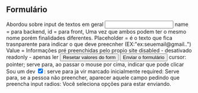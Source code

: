 ## Formulário 

Abordou sobre input de textos em geral <input type="text"> 
name = para backend, 
id = para front, 
Uma vez que ambos podem ter o mesmo nome porém finalidades diferentes. 
Placeholder = é o texto que fica trasnparente para indicar o que deve preecnher (EX:"ex:seuemail@gmail..")
Value = Informações pré preenchidas pelo propio site
disabled - desativado
readonly - apenas ler
<button type="reset">Resetar valores do form</button>
<button type="submit">Enviar o formulário</button>
cursor: pointer; serve para, ao passar o mouse por cima, indicar que pode clicar
<label for="dev">Sou um dev</label>
<input type="checkbox" id="dev" value="Sim" checked>: serve para ja vir marcado inicialmente
required: Serve para, se a pessoa não preencher, aparecer aquele campo pedindo que preencha
input radios: Você seleciona opções para estar enviando.